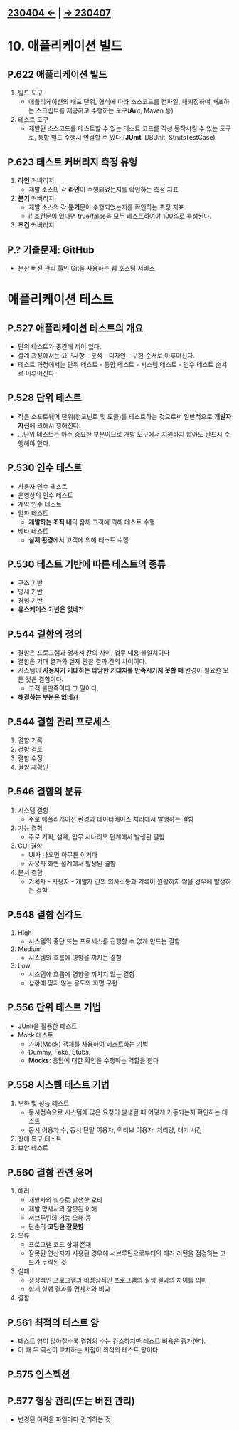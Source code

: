 ﻿## [230404 ←](/230130-_Spring/230404/) | [→ 230407](/230130-_Spring/230407/)

# 10. 애플리케이션 빌드

## P.622 애플리케이션 빌드

1. 빌드 도구
    - 애플리케이션의 배포 단위, 형식에 따라 소스코드를 컴파일, 패키징하며 배포하는 스크립트를 제공하고 수행하는 도구(**Ant**, Maven 등)
1. 테스트 도구
    - 개발된 소스코드를 테스트할 수 있는 테스트 코드를 작성 동작시킬 수 있는 도구로, 통합 빌드 수행시 연결할 수 있다.(**JUnit**, DBUnit, StrutsTestCase)

## P.623 테스트 커버리지 측정 유형

1. **라인** 커버리지
    - 개발 소스의 각 **라인**이 수행되었는지를 확인하는 측정 지표
1. **분기** 커버리지
    - 개발 소스의 각 **분기**문이 수행되었는지를 확인하는 측정 지표
    - if 조건문이 있다면 true/false을 모두 테스트하여야 100%로 특성된다.
1. **조건** 커버리지

## P.? 기출문제: GitHub

- 분산 버전 관리 툴인 Git을 사용하는 웹 호스팅 서비스

# 애플리케이션 테스트

## P.527 애플리케이션 테스트의 개요

- 단위 테스트가 중간에 끼어 있다.
- 설계 과정에서는 요구사항 - 분석 - 디자인 - 구현 순서로 이루어진다.
- 테스트 과정에서는 단위 테스트 - 통합 테스트 - 시스템 테스트 - 인수 테스트 순서로 이루어진다.

## P.528 단위 테스트

- 작은 소프트웨어 단위(컴포넌트 및 모듈)를 테스트하는 것으로써 일반적으로 **개발자 자신**에 의해서 행해진다.
- ...단위 테스트는 아주 중요한 부분이므로 개발 도구에서 지원하지 않아도 반드시 수행해야 한다.

## P.530 인수 테스트

- 사용자 인수 테스트
- 운영상의 인수 테스트
- 계약 인수 테스트
- 알파 테스트
    - **개발하는 조직 내**의 잠재 고객에 의해 테스트 수행
- 베타 테스트
    - **실제 환경**에서 고객에 의해 테스트 수행

## P.530 테스트 기반에 따른 테스트의 종류

- 구조 기반
- 명세 기반
- 경험 기반
- **유스케이스 기반은 없네?!**

## P.544 결함의 정의

- 결함은 프로그램과 명세서 간의 차이, 업무 내용 불일치이다
- 결함은 기대 결과와 실제 관찰 결과 간의 차이이다.
- 시스템이 **사용자가 기대하는 타당한 기대치를 만족시키지 못할 때** 변경이 필요한 모든 것은 결함이다.
    - 고객 불만족이다 그 말이다.
- **해결하는 부분은 없네?!**

## P.544 결함 관리 프로세스

1. 결함 기록
1. 결함 검토
1. 결함 수정
1. 결함 재확인

## P.546 결함의 분류

1. 시스템 결함
    - 주로 애플리케이션 환경과 데이터베이스 처리에서 발행하는 결함
1. 기능 결함
    - 주로 기획, 설계, 업무 시나리오 단계에서 발생된 결함
1. GUI 결함
    - UI가 나오면 아무튼 이거다
    - 사용자 화면 설계에서 발생된 결함
1. 문서 결함
    - 기획자 - 사용자 - 개발자 간의 의사소통과 기록이 원활하지 않을 경우에 발생하는 결함

## P.548 결함 심각도

1. High
    - 시스템의 중단 또는 프로세스를 진행할 수 없게 만드는 결함
1. Medium
    - 시스템의 흐름에 영향을 끼치는 결함
1. Low
    - 시스템에 흐름에 영향을 끼치지 않는 결함
    - 상황에 맞지 않는 용도와 화면 구현

## P.556 단위 테스트 기법

- JUnit을 활용한 테스트
- Mock 테스트
    - 가짜(Mock) 객체를 사용하여 테스트하는 기법
    - Dummy, Fake, Stubs, 
    - **Mocks**: 응답에 대한 확인을 수행하는 역할을 한다

## P.558 시스템 테스트 기법

1. 부하 및 성능 테스트
    - 동시접속으로 시스템에 많은 요청이 발생될 때 어떻게 가동되는지 확인하는 테스트
    - 동시 이용자 수, 동시 단말 이용자, 액티브 이용자, 처리량, 대기 시간
1. 장애 복구 테스트
1. 보안 테스트

## P.560 결함 관련 용어

1. 에러
    - 개발자의 실수로 발생한 오타
    - 개발 명세서의 잘못된 이해
    - 서브루틴의 기능 오해 등
    - 단순히 **코딩을 잘못함**
1. 오류
    - 프로그램 코드 상에 존재
    - 잘못된 연산자가 사용된 경우에 서브루틴으로부터의 에러 리턴을 점검하는 코드가 누락된 것
1. 실패
    - 정상적인 프로그램과 비정상적인 프로그램의 실행 결과의 차이를 의미
    - 실제 실행 결과를 명세서와 비교
1. 결함

## P.561 최적의 테스트 양

- 테스트 양이 많아질수록 결함의 수는 감소하지만 테스트 비용은 증가한다.
- 이 때 두 곡선이 교차하는 지점이 최적의 테스트 양이다.

## P.575 인스펙션

## P.577 형상 관리(또는 버전 관리)

- 변경된 이력을 파일마다 관리하는 것

